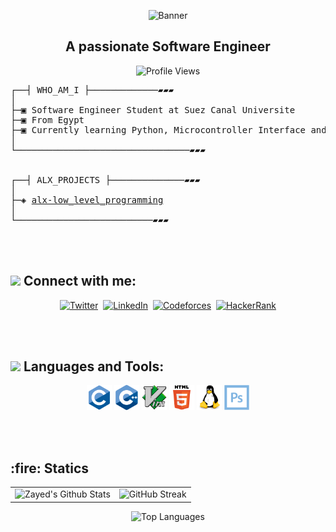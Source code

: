 <!--- ------------------------------------------------------------------------------------------------------------------------------------------------------ -->
<!--- -- Banner and brief ---------------------------------------------------------------------------------------------------------------------------------- -->
<!--- ------------------------------------------------------------------------------------------------------------------------------------------------------ -->

<p align="center"><img src="https://user-images.githubusercontent.com/74038190/225813708-98b745f2-7d22-48cf-9150-083f1b00d6c9.gif" alt="Banner"/></p>

<h2 align="center"> A passionate Software Engineer </h2>

<p align="center"><img src="https://komarev.com/ghpvc/?username=your-username&color=00008B&style=flat-square&label=Profile+Views&color=1E90FF&logo=GitHub" alt="Profile Views"/></p>
  
<!--- ------------------------------------------------------------------------------------------------------------------------------------------------------ -->
<!--- -- personal_info ------------------------------------------------------------------------------------------------------------------------------------- -->
<!--- ------------------------------------------------------------------------------------------------------------------------------------------------------ -->

<pre>
┌──┤ WHO_AM_I ├─────────────▰▰▰
│
├─▣ Software Engineer Student at Suez Canal Universite
├─▣ From Egypt
├─▣ Currently learning Python, Microcontroller Interface and Automotive Programming
│
└─────────────────────────────────▰▰▰


┌──┤ ALX_PROJECTS ├──────────────▰▰▰
│
├─◈ <a href="https://github.com/MOHAMEDZAYEDSCU/alx-low_level_programming">alx-low_level_programming</a>
│
└──────────────────────────▰▰▰
</pre>
<br><br>

<!--- ------------------------------------------------------------------------------------------------------------------------------------------------------ -->
<!--- -- Social -------------------------------------------------------------------------------------------------------------------------------------------- -->
<!--- ------------------------------------------------------------------------------------------------------------------------------------------------------ -->

<h2 align="left"><img src="https://raw.githubusercontent.com/7oSkaaa/7oSkaaa/main/Images/Connect-with-me.gif" width="80"> Connect with me: </h2>

<p align="center">
  <a href="https://twitter.com/mohamed33385443" target="_blank"><img src="https://raw.githubusercontent.com/rahuldkjain/github-profile-readme-generator/master/src/images/icons/Social/twitter.svg" alt="Twitter" height="35" width="45" /></a>&nbsp;
  <a href="https://linkedin.com/in/mohamed-zayed-362255255/" target="_blank"><img src="https://raw.githubusercontent.com/rahuldkjain/github-profile-readme-generator/master/src/images/icons/Social/linked-in-alt.svg" alt="LinkedIn" height="35" width="45" /></a>&nbsp;
  <a href="https://codeforces.com/profile/Mo7amed_Zayed" target="_blank"><img src="https://raw.githubusercontent.com/rahuldkjain/github-profile-readme-generator/master/src/images/icons/Social/codeforces.svg" alt="Codeforces" height="35" width="45" /></a>&nbsp;
  <a href="https://www.hackerrank.com/Mo7amed_Zayed?hr_r=1" target="_blank"><img src="https://raw.githubusercontent.com/rahuldkjain/github-profile-readme-generator/master/src/images/icons/Social/hackerrank.svg" alt="HackerRank" height="35" width="45" /></a>
</p>
<br><br>

<!--- ------------------------------------------------------------------------------------------------------------------------------------------------------ -->
<!--- -- Languages & Tools --------------------------------------------------------------------------------------------------------------------------------- -->
<!--- ------------------------------------------------------------------------------------------------------------------------------------------------------ -->

<h2 align="left"><img src="https://camo.githubusercontent.com/beb64ff21c883e318e4f5db5231c2ba4175705bea1c9249e82a41ab375db4f75/68747470733a2f2f6d65646961322e67697068792e636f6d2f6d656469612f51737347456d706b79454f684243623765312f67697068792e6769663f6369643d656366303565343761306e336769316266716e74716d6f62386739616964316f796a327772336473336d67373030626c267269643d67697068792e676966" width="30" target="_blank" > Languages and Tools:</h2>

<p align="center">
  <a href="https://www.cprogramming.com/" target="_blank"><img src="https://raw.githubusercontent.com/devicons/devicon/master/icons/c/c-original.svg" alt="C" width="40" height="40"/></a>
  <a href="https://www.w3schools.com/cpp/" target="_blank"><img src="https://raw.githubusercontent.com/devicons/devicon/master/icons/cplusplus/cplusplus-original.svg" alt="C++" width="40" height="40"/></a>
  <a href="https://www.vim.org/" target="_blank"><img src="https://raw.githubusercontent.com/devicons/devicon/master/icons/vim/vim-original.svg" title="Vim" alt="Vim" width="40" height="40"/></a>
  <a href="https://www.w3.org/html/" target="_blank"><img src="https://raw.githubusercontent.com/devicons/devicon/master/icons/html5/html5-original-wordmark.svg" alt="HTML5" width="40" height="40"/></a>
  <a href="https://www.linux.org/" target="_blank"><img src="https://raw.githubusercontent.com/devicons/devicon/master/icons/linux/linux-original.svg" alt="Linux" width="40" height="40"/></a>
  <a href="https://www.photoshop.com/en" target="_blank"><img src="https://raw.githubusercontent.com/devicons/devicon/master/icons/photoshop/photoshop-line.svg" alt="Photoshop" width="40" height="40"/></a>
</p>
<br><br>

<!--- ------------------------------------------------------------------------------------------------------------------------------------------------------ -->
<!--- -- Account Statics ----------------------------------------------------------------------------------------------------------------------------------- -->
<!--- ------------------------------------------------------------------------------------------------------------------------------------------------------ -->

<h2 align="left"> :fire: Statics </h2>

<p align="center">
<table>
<tr>
<td>
<img alt="Zayed's Github Stats" src="https://github-readme-stats.vercel.app/api?username=mohamedzayedscu&show_icons=true&count_private=true&locale=en&bg_color=121212&title_color=1E90FF&text_color=00FF00&theme=merko" />
</td>
<td>
<img src="https://github-readme-streak-stats.herokuapp.com/?user=mohamedzayedscu&theme=merko" alt="GitHub Streak"/>
</td>
</tr>
</table>
</p>
                                          
<p align="center"><img src="https://github-readme-stats.vercel.app/api/top-langs/?username=mohamedzayedscu&layout=compact&bg_color=121212&theme=tokyonight" alt="Top Languages"></p>  <!----- Languages used ------>


